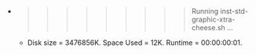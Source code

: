 * >>>>>>>>> Running inst-std-graphic-xtra-cheese.sh ...
  * Disk size = 3476856K. Space Used = 12K. Runtime = 00:00:00:01.

